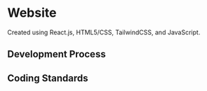# Website

Created using React.js, HTML5/CSS, TailwindCSS, and JavaScript.

## Development Process

## Coding Standards

